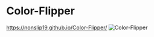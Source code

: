 # Color-Flipper
https://nonslip19.github.io/Color-Flipper/
![Color-Flipper](https://user-images.githubusercontent.com/88439875/141849159-3196199e-597e-4dd3-80a3-c84295ae3819.gif)
